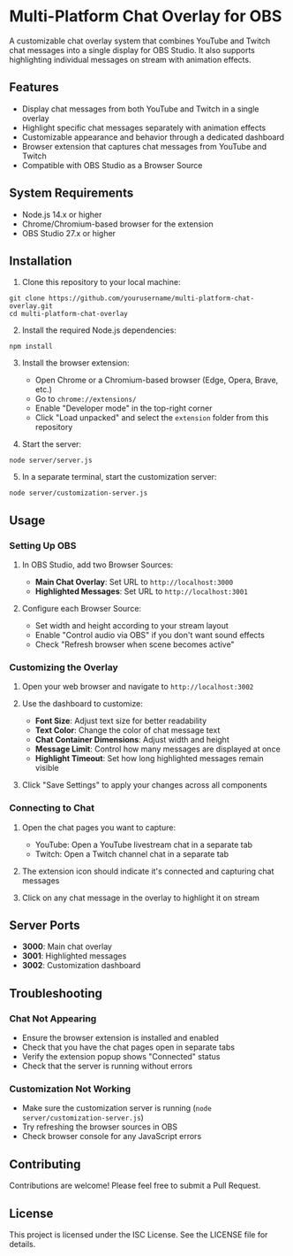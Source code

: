 # Multi-Platform Chat Overlay for OBS

A customizable chat overlay system that combines YouTube and Twitch chat messages into a single display for OBS Studio. It also supports highlighting individual messages on stream with animation effects.

## Features

- Display chat messages from both YouTube and Twitch in a single overlay
- Highlight specific chat messages separately with animation effects
- Customizable appearance and behavior through a dedicated dashboard
- Browser extension that captures chat messages from YouTube and Twitch
- Compatible with OBS Studio as a Browser Source

## System Requirements

- Node.js 14.x or higher
- Chrome/Chromium-based browser for the extension
- OBS Studio 27.x or higher

## Installation

1. Clone this repository to your local machine:
```
git clone https://github.com/yourusername/multi-platform-chat-overlay.git
cd multi-platform-chat-overlay
```

2. Install the required Node.js dependencies:
```
npm install
```

3. Install the browser extension:
   - Open Chrome or a Chromium-based browser (Edge, Opera, Brave, etc.)
   - Go to `chrome://extensions/`
   - Enable "Developer mode" in the top-right corner
   - Click "Load unpacked" and select the `extension` folder from this repository

4. Start the server:
```
node server/server.js
```

5. In a separate terminal, start the customization server:
```
node server/customization-server.js
```

## Usage

### Setting Up OBS

1. In OBS Studio, add two Browser Sources:
   - **Main Chat Overlay**: Set URL to `http://localhost:3000`
   - **Highlighted Messages**: Set URL to `http://localhost:3001`

2. Configure each Browser Source:
   - Set width and height according to your stream layout
   - Enable "Control audio via OBS" if you don't want sound effects
   - Check "Refresh browser when scene becomes active"

### Customizing the Overlay

1. Open your web browser and navigate to `http://localhost:3002`
2. Use the dashboard to customize:
   - **Font Size**: Adjust text size for better readability
   - **Text Color**: Change the color of chat message text
   - **Chat Container Dimensions**: Adjust width and height
   - **Message Limit**: Control how many messages are displayed at once
   - **Highlight Timeout**: Set how long highlighted messages remain visible

3. Click "Save Settings" to apply your changes across all components

### Connecting to Chat

1. Open the chat pages you want to capture:
   - YouTube: Open a YouTube livestream chat in a separate tab
   - Twitch: Open a Twitch channel chat in a separate tab

2. The extension icon should indicate it's connected and capturing chat messages

3. Click on any chat message in the overlay to highlight it on stream

## Server Ports

- **3000**: Main chat overlay
- **3001**: Highlighted messages
- **3002**: Customization dashboard

## Troubleshooting

### Chat Not Appearing

- Ensure the browser extension is installed and enabled
- Check that you have the chat pages open in separate tabs
- Verify the extension popup shows "Connected" status
- Check that the server is running without errors

### Customization Not Working

- Make sure the customization server is running (`node server/customization-server.js`)
- Try refreshing the browser sources in OBS
- Check browser console for any JavaScript errors

## Contributing

Contributions are welcome! Please feel free to submit a Pull Request.

## License

This project is licensed under the ISC License. See the LICENSE file for details.